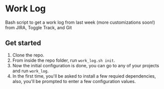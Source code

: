 # Work Log
Bash script to get a work log from last week (more customizations soon!) from JIRA, Toggle Track, and Git

## Get started
1. Clone the repo.
2. From inside the repo folder, run `work_log.sh init`.
3. Now the initial configuration is done, you can go to any of your projects and run `work_log`.
4. In the first time, you'll be asked to install a few requied dependencies, also, you'll be prompted to enter a few configuration values.